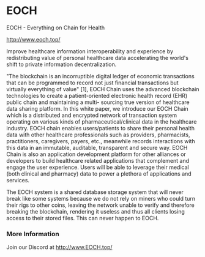 # EOCH

EOCH - Everything on Chain for Health

http://www.eoch.top/

Improve healthcare information interoperability and experience by redistributing value of personal healthcare data accelerating the world's shift to private information decentralization.

"The blockchain is an incorruptible digital ledger of economic transactions that can be programmed to record not just financial transactions but virtually everything of value" [1], EOCH Chain uses the advanced blockchain technologies to create a patient-oriented electronic health record (EHR) public chain and maintaining a multi- sourcing true version of healthcare data sharing platform.
In this white paper, we introduce our EOCH Chain which is a distributed and encrypted network of transaction system operating on various kinds of pharmaceutical/clinical data in the healthcare industry. EOCH chain enables users/patients to share their personal health data with other healthcare professionals such as providers, pharmacists, practitioners, caregivers, payers, etc., meanwhile records interactions with this data in an immutable, auditable, transparent and secure way. EOCH Chain is also an application development platform for other alliances or developers to build healthcare related applications that complement and engage the user experience. Users will be able to leverage their medical (both clinical and pharmacy) data to power a plethora of applications and services.

The EOCH system is a shared database storage system that will never break like some systems because we do not rely on miners who could turn their rigs to other coins, leaving the network unable to verify and therefore breaking the blockchain, rendering it useless and thus all clients losing access to their stored files. This can never happen to EOCH.

### More Information

Join our Discord at http://www.EOCH.top/
